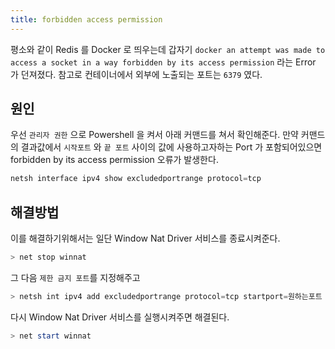 ```yaml
---
title: forbidden access permission
---
```


평소와 같이 Redis 를 Docker 로 띄우는데 갑자기 `docker an attempt was made to access a socket in a way forbidden by its access permission` 라는 Error 가 던져졌다. 참고로 컨테이너에서 외부에 노출되는 포트는 `6379` 였다.

## 원인
우선 `관리자 권한` 으로 Powershell 을 켜서 아래 커맨드를 쳐서 확인해준다. 만약 커맨드의 결과값에서 `시작포트` 와 `끝 포트` 사이의 값에 사용하고자하는 Port 가 포함되어있으면 forbidden by its access permission 오류가 발생한다.

```powershell
netsh interface ipv4 show excludedportrange protocol=tcp
```

## 해결방법
 이를 해결하기위해서는 일단 Window Nat Driver 서비스를 종료시켜준다.

```powershell
> net stop winnat
```


그 다음 `제한 금지 포트`를 지정해주고

```powershell
> netsh int ipv4 add excludedportrange protocol=tcp startport=원하는포트 numberofports=1
```


다시 Window Nat Driver 서비스를 실행시켜주면 해결된다.

```powershell
> net start winnat
```

